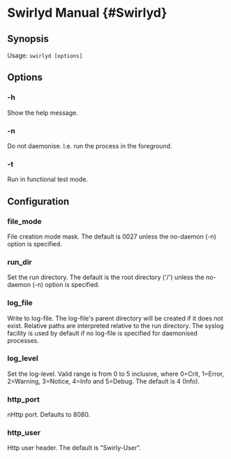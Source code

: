 Swirlyd Manual {#Swirlyd}
==============

Synopsis
--------

Usage: `swirlyd [options]`

Options
-------

### -h ###

Show the help message.

### -n ###

Do not daemonise. I.e. run the process in the foreground.

### -t ###

Run in functional test mode.

Configuration
-------------

### file_mode ###

File creation mode mask. The default is 0027 unless the no-daemon (-n) option is specified.

### run_dir ###

Set the run directory. The default is the root directory ('/') unless the no-daemon (-n) option is
specified.

### log_file ###

Write to log-file. The log-file's parent directory will be created if it does not exist. Relative
paths are interpreted relative to the run directory. The syslog facility is used by default if no
log-file is specified for daemonised processes.

### log_level ###

Set the log-level. Valid range is from 0 to 5 inclusive, where 0=Crit, 1=Error, 2=Warning, 3=Notice,
4=Info and 5=Debug. The default is 4 (Info).

### http_port ###

nHttp port. Defaults to 8080.

### http_user ###

Http user header. The default is "Swirly-User".
